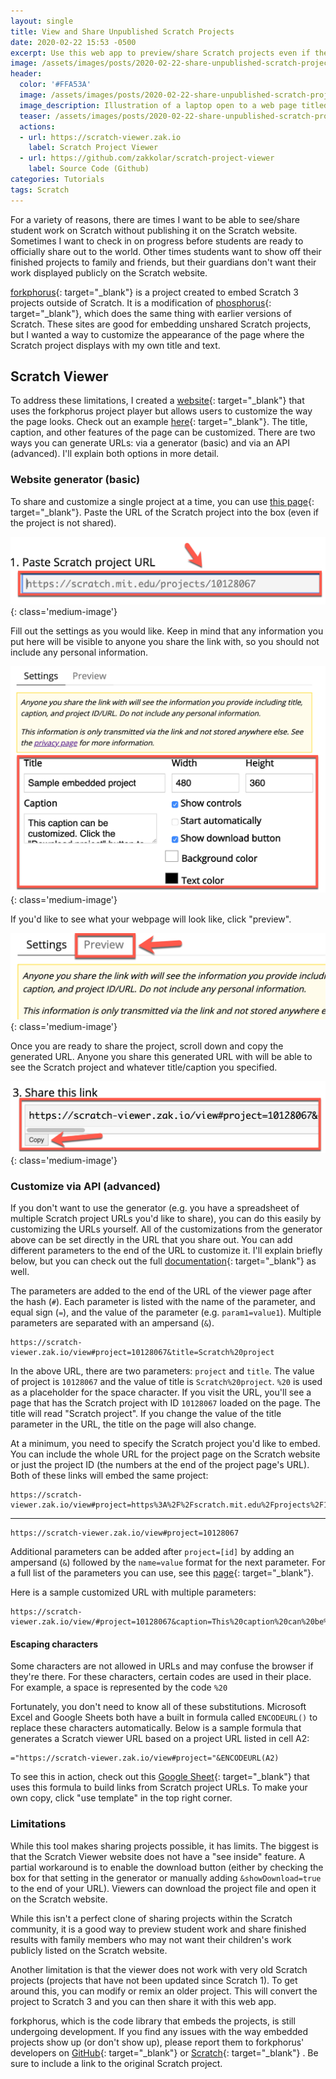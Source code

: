 ```yaml
---
layout: single
title: View and Share Unpublished Scratch Projects
date: 2020-02-22 15:53 -0500
excerpt: Use this web app to preview/share Scratch projects even if they aren't shared on the Scratch website.
image: /assets/images/posts/2020-02-22-share-unpublished-scratch-projects-with-scratch-project-viewer/teaser1.png
header:
  color: '#FFA53A'
  image: /assets/images/posts/2020-02-22-share-unpublished-scratch-projects-with-scratch-project-viewer/teaser1.png
  image_description: Illustration of a laptop open to a web page titled "My Scratch Project". The page has an image of a lion with a speech bubble that says "roar".
  teaser: /assets/images/posts/2020-02-22-share-unpublished-scratch-projects-with-scratch-project-viewer/teaser1.png
  actions:
  - url: https://scratch-viewer.zak.io
    label: Scratch Project Viewer
  - url: https://github.com/zakkolar/scratch-project-viewer
    label: Source Code (Github)
categories: Tutorials 
tags: Scratch
---
```

For a variety of reasons, there are times I want to be able to see/share student work on Scratch without publishing it on the Scratch website. Sometimes I want to check in on progress before students are ready to officially share out to the world. Other times students want to show off their finished projects to family and friends, but their guardians don't want their work displayed publicly on the Scratch website.

[forkphorus](https://forkphorus.github.io/){: target="_blank"} is a project created to embed Scratch 3 projects outside of Scratch. It is a modification of [phosphorus](https://phosphorus.github.io/){: target="_blank"}, which does the same thing with earlier versions of Scratch. These sites are good for embedding unshared Scratch projects, but I wanted a way to customize the appearance of the page where the Scratch project displays with my own title and text.

## Scratch Viewer

To address these limitations, I created a [website](https://scratch-viewer.zak.io/){: target="_blank"} that uses the forkphorus project player but allows users to customize the way the page looks. Check out an example [here](https://scratch-viewer.zak.io/view/#project=10128067&caption=This%20caption%20can%20be%20customized.%20Click%20the%20%22Download%20project%22%20button%20to%20download%20the%20project%20as%20a%20.sb3%20file.&title=Sample%20embedded%20project&showDownload=true){: target="_blank"}. The title, caption, and other features of the page can be customized. There are two ways you can generate URLs: via a generator (basic) and via an API (advanced). I'll explain both options in more detail.

### Website generator (basic)

To share and customize a single project at a time, you can use [this page](https://scratch-viewer.zak.io/){: target="_blank"}. Paste the URL of the Scratch project into the box (even if the project is not shared).

![/assets/images/posts/2020-02-22-share-unpublished-scratch-projects-with-scratch-project-viewer/paste-scratch-url.png](/assets/images/posts/2020-02-22-share-unpublished-scratch-projects-with-scratch-project-viewer/paste-scratch-url.png){: class='medium-image'}

Fill out the settings as you would like. Keep in mind that any information you put here will be visible to anyone you share the link with, so you should not include any personal information.

![/assets/images/posts/2020-02-22-share-unpublished-scratch-projects-with-scratch-project-viewer/2020-02-21_14-35-14.png](/assets/images/posts/2020-02-22-share-unpublished-scratch-projects-with-scratch-project-viewer/customize-settings.png){: class='medium-image'}

If you'd like to see what your webpage will look like, click "preview".

![/assets/images/posts/2020-02-22-share-unpublished-scratch-projects-with-scratch-project-viewer/preview.png](/assets/images/posts/2020-02-22-share-unpublished-scratch-projects-with-scratch-project-viewer/preview.png){: class='medium-image'}

Once you are ready to share the project, scroll down and copy the generated URL. Anyone you share this generated URL with will be able to see the Scratch project and whatever title/caption you specified.

![/assets/images/posts/2020-02-22-share-unpublished-scratch-projects-with-scratch-project-viewer/2020-02-22_14-07-18.png](/assets/images/posts/2020-02-22-share-unpublished-scratch-projects-with-scratch-project-viewer/copy.png){: class='medium-image'}

### Customize via API (advanced)

If you don't want to use the generator (e.g. you have a spreadsheet of multiple Scratch project URLs you'd like to share), you can do this easily by customizing the URLs yourself. All of the customizations from the generator above can be set directly in the URL that you share out. You can add different parameters to the end of the URL to customize it. I'll explain briefly below, but you can check out the full [documentation](https://scratch-viewer.zak.io/documentation){: target="_blank"} as well.

The parameters are added to the end of the URL of the viewer page after the hash (`#`). Each parameter is listed with the name of the parameter, and equal sign (`=`), and the value of the parameter (e.g. `param1=value1`). Multiple parameters are separated with an ampersand (`&`).

    https://scratch-viewer.zak.io/view#project=10128067&title=Scratch%20project

In the above URL, there are two parameters: `project` and `title`. The value of project is `10128067` and the value of title is `Scratch%20project`. `%20` is used as a placeholder for the space character. If you visit the URL, you'll see a page that has the Scratch project with ID `10128067` loaded on the page. The title will read "Scratch project". If you change the value of the title parameter in the URL, the title on the page will also change.

At a minimum, you need to specify the Scratch project you'd like to embed. You can include the whole URL for the project page on the Scratch website or just the project ID (the numbers at the end of the project page's URL). Both of these links will embed the same project:

    https://scratch-viewer.zak.io/view#project=https%3A%2F%2Fscratch.mit.edu%2Fprojects%2F10128067

---

    https://scratch-viewer.zak.io/view#project=10128067
    
Additional parameters can be added after `project=[id]` by adding an ampersand (`&`) followed by the `name=value` format for the next parameter. For a full list of the parameters you can use, see this [page](https://scratch-viewer.zak.io/documentation/#parameters){: target="_blank"}.

Here is a sample customized URL with multiple parameters:

    https://scratch-viewer.zak.io/view/#project=10128067&caption=This%20caption%20can%20be%20customized.%20Click%20the%20%22Download%20project%22%20button%20to%20download%20the%20project%20as%20a%20.sb3%20file.&title=Sample%20embedded%20project&showDownload=true
    
#### Escaping characters

Some characters are not allowed in URLs and may confuse the browser if they're there. For these characters, certain codes are used in their place. For example, a space is represented by the code `%20`

Fortunately, you don't need to know all of these substitutions. Microsoft Excel and Google Sheets both have a built in formula called `ENCODEURL()` to replace these characters automatically. Below is a sample formula that generates a Scratch viewer URL based on a project URL listed in cell A2:

    ="https://scratch-viewer.zak.io/view#project="&ENCODEURL(A2)

To see this in action, check out this [Google Sheet](https://docs.google.com/spreadsheets/d/1tJ7lI3cEpN_A-CA0wj9cohnR8ZW8bfT_BTjrV5WLBqU/template/preview){: target="_blank"} that uses this formula to build links from Scratch project URLs. To make your own copy, click "use template" in the top right corner.

### Limitations

While this tool makes sharing projects possible, it has limits. The biggest is that the Scratch Viewer website does not have a "see inside" feature. A partial workaround is to enable the download button (either by checking the box for that setting in the generator or manually adding `&showDownload=true` to the end of your URL). Viewers can download the project file and open it on the Scratch website.

While this isn't a perfect clone of sharing projects within the Scratch community, it is a good way to preview student work and share finished results with family members who may not want their children's work publicly listed on the Scratch website.

Another limitation is that the viewer does not work with very old Scratch projects (projects that have not been updated since Scratch 1). To get around this, you can modify or remix an older project. This will convert the project to Scratch 3 and you can then share it with this web app.

forkphorus, which is the code library that embeds the projects, is still undergoing development. If you find any issues with the way embedded projects show up (or don't show up), please report them to forkphorus' developers on [GitHub](https://github.com/forkphorus/forkphorus/issues/new){: target="_blank"} or [Scratch](https://scratch.mit.edu/users/GarboMuffin/#comments){: target="_blank"} . Be sure to include a link to the original Scratch project.